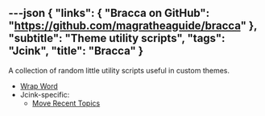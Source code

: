 ---json
{
	"links": {
		"Bracca on GitHub": "https://github.com/magratheaguide/bracca"
	},
	"subtitle": "Theme utility scripts",
	"tags": "Jcink",
	"title": "Bracca"
}
---

A collection of random little utility scripts useful in custom themes.

-   [Wrap Word](https://github.com/magratheaguide/bracca/tree/main/dist/wrap-word)
-   Jcink-specific:
    -   [Move Recent Topics](https://github.com/magratheaguide/bracca/tree/main/dist/jcink/move-recent-topics)
